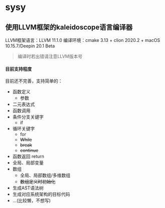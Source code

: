 # sysy
使用LLVM框架的kaleidoscope语言编译器
---

LLVM框架语言：LLVM 11.1.0
编译环境：cmake 3.13 + clion 2020.2 + macOS 10.15.7/Deepin 20.1 Beta
> 编译时若出错请注意LLVM版本号

#### 目前支持程度

目前还不完善，支持简单的：

- 函数定义
    - 参数
- 二元表达式
- 函数调用
- 条件分支关键字
    - if
- 循环关键字
    - for
    - ~~While~~
    - ~~break~~
    - ~~continue~~
- 函数返回 return
- 全局、局部变量
- 数组
    - 全局、局部数组/多维数组
    - ~~数组定义时初始化~~
- 生成AST语法树
- 生成对应系统架构的目标代码
- ...(比较懒，不想写)

